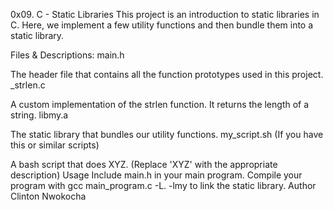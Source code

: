 0x09. C - Static Libraries
This project is an introduction to static libraries in C. Here, we implement a few utility functions and then bundle them into a static library.

Files & Descriptions:
main.h

The header file that contains all the function prototypes used in this project.
_strlen.c

A custom implementation of the strlen function. It returns the length of a string.
libmy.a

The static library that bundles our utility functions.
my_script.sh (If you have this or similar scripts)

A bash script that does XYZ. (Replace 'XYZ' with the appropriate description)
Usage
Include main.h in your main program.
Compile your program with gcc main_program.c -L. -lmy to link the static library.
Author
Clinton Nwokocha

